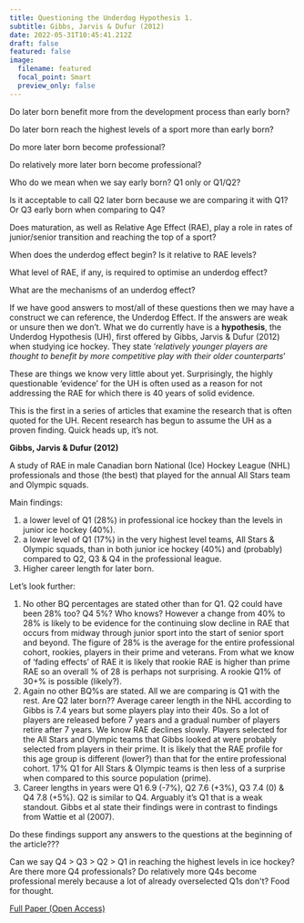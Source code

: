 ```yaml
---
title: Questioning the Underdog Hypothesis 1.
subtitle: Gibbs, Jarvis & Dufur (2012)
date: 2022-05-31T10:45:41.212Z
draft: false
featured: false
image:
  filename: featured
  focal_point: Smart
  preview_only: false
---
```

Do later born benefit more from the development process than early born?

Do later born reach the highest levels of a sport more than early born?

Do more later born become professional?

Do relatively more later born become professional?

Who do we mean when we say early born? Q1 only or Q1/Q2?

Is it acceptable to call Q2 later born because we are comparing it with Q1? Or Q3 early born when comparing to Q4?

Does maturation, as well as Relative Age Effect (RAE), play a role in rates of junior/senior transition and reaching the top of a sport? 

When does the underdog effect begin? Is it relative to RAE levels?

What level of RAE, if any, is required to optimise an underdog effect?

What are the mechanisms of an underdog effect?

If we have good answers to most/all of these questions then we may have a construct we can reference, the Underdog Effect. If the answers are weak or unsure then we don’t. What we do currently have is a **hypothesis**, the Underdog Hypothesis (UH), first offered by Gibbs, Jarvis & Dufur (2012) when studying ice hockey. They state ‘*relatively younger players are thought to benefit by more competitive play with their older counterparts*’

These are things we know very little about yet. Surprisingly, the highly questionable ‘evidence’ for the UH is often used as a reason for not addressing the RAE for which there is 40 years of solid evidence.

This is the first in a series of articles that examine the research that is often quoted for the UH. Recent research has begun to assume the UH as a proven finding. Quick heads up, it’s not.

**Gibbs, Jarvis & Dufur (2012)**

A study of RAE in male Canadian born National (Ice) Hockey League (NHL) professionals and those (the best) that played for the annual All Stars team and Olympic squads.

Main findings:

1. a lower level of Q1 (28%) in professional ice hockey than the levels in junior ice hockey (40%).
2. a lower level of Q1 (17%) in the very highest level teams, All Stars & Olympic squads, than in both junior ice hockey (40%) and (probably) compared to Q2, Q3 & Q4 in the professional league.
3. Higher career length for later born.

Let’s look further:

1. No other BQ percentages are stated other than for Q1. Q2 could have been 28% too? Q4 5%? Who knows? However a change from 40% to 28% is likely to be evidence for the continuing slow decline in RAE that occurs from midway through junior sport into the start of senior sport and beyond. The figure of 28% is the average for the entire professional cohort, rookies, players in their prime and veterans. From what we know of ‘fading effects’ of RAE it is likely that rookie RAE is higher than prime RAE so an overall % of 28 is perhaps not surprising. A rookie Q1% of 30+% is possible (likely?).
2. Again no other BQ%s are stated. All we are comparing is Q1 with the rest. Are Q2 later born?? Average career length in the NHL according to Gibbs is 7.4 years but some players play into their 40s. So a lot of players are released before 7 years and a gradual number of players retire after 7 years. We know RAE declines slowly. Players selected for the All Stars and Olympic teams that Gibbs looked at were probably selected from players in their prime. It is likely that the RAE profile for this age group is different (lower?) than that for the entire professional cohort. 17% Q1 for All Stars & Olympic teams is then less of a surprise when compared to this source population (prime). 
3. Career lengths in years were Q1 6.9 (-7%), Q2 7.6 (+3%), Q3 7.4 (0) & Q4 7.8 (+5%). Q2 is similar to Q4. Arguably it’s Q1 that is a weak standout. Gibbs et al state their findings were in contrast to findings from Wattie et al (2007).

Do these findings support any answers to the questions at the beginning of the article???

Can we say Q4 > Q3 > Q2 > Q1 in reaching the highest levels in ice hockey? Are there more Q4 professionals? Do relatively more Q4s become professional merely because a lot of already overselected Q1s don't? Food for thought.

[Full Paper (Open Access)](https://www.researchgate.net/publication/257333561_The_Rise_of_the_Underdog_The_Relative_Age_Effect_Reversal_Among_Canadian-born_NHL_Hockey_Players_A_Reply_to_Nolan_and_Howell)